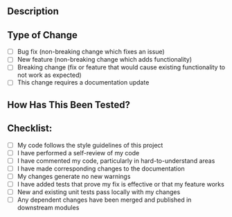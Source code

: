 <!-- 
Thank you for contributing to our project! Please follow our branching strategy:

1. Feature branches must be created from `dev`
2. PRs to `dev` can only come from feature branches
3. PRs to `release` can only come from `dev`
4. PRs to `main` can only come from `release`

Before submitting this PR, please verify:
- [ ] My branch was created from the correct base branch
- [ ] I've followed the project's branching strategy
- [ ] I've tested my changes locally
- [ ] My code follows the project's style guidelines
-->

## Description
<!-- Please include a summary of the changes and the related issue. Please also include relevant motivation and context. -->

## Type of Change
<!-- Please delete options that are not relevant. -->
- [ ] Bug fix (non-breaking change which fixes an issue)
- [ ] New feature (non-breaking change which adds functionality)
- [ ] Breaking change (fix or feature that would cause existing functionality to not work as expected)
- [ ] This change requires a documentation update

## How Has This Been Tested?
<!-- Please describe the tests that you ran to verify your changes. Provide instructions so we can reproduce. -->

## Checklist:
- [ ] My code follows the style guidelines of this project
- [ ] I have performed a self-review of my code
- [ ] I have commented my code, particularly in hard-to-understand areas
- [ ] I have made corresponding changes to the documentation
- [ ] My changes generate no new warnings
- [ ] I have added tests that prove my fix is effective or that my feature works
- [ ] New and existing unit tests pass locally with my changes
- [ ] Any dependent changes have been merged and published in downstream modules
